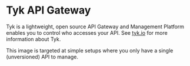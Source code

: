 # Tyk API Gateway

Tyk is a lightweight, open source API Gateway and Management Platform enables you to control who accesses your API.
See [tyk.io](https://tyk.io/) for more information about Tyk.

This image is targeted at simple setups where you only have a single (unversioned) API to manage.
